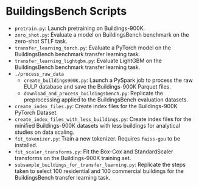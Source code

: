 # BuildingsBench Scripts

- `pretrain.py`: Launch pretraining on Buildings-900K.
- `zero_shot.py`: Evaluate a model on BuildingsBench benchmark on the zero-shot STLF task.
- `transfer_learning_torch.py`: Evaluate a PyTorch model on the BuildingsBench benchmark transfer learning task.
- `transfer_learning_lightgbm.py`: Evaluate LightGBM on the BuildingsBench benchmark transfer learning task.
- `./process_raw_data`
  - `create_buildings900K.py`: Launch a PySpark job to process the raw EULP database and save the Buildings-900K Parquet files.
  - `download_and_process_buildingsbench.py`: Replicate the preprocessing applied to the BuildingsBench evaluation datasets.
- `create_index_files.py`: Create index files for the Buildings-900K PyTorch Dataset.
- `create_index_files_with_less_buildings.py`: Create index files for the minified Buildings-900K datasets with less buildings for analytical studies on data scaling.
- `fit_tokenizer.py`: Train a new tokenizer. Requires `faiss-gpu` to be installed.
- `fit_scaler_transforms.py`: Fit the Box-Cox and StandardScaler transforms on the Buildings-900K training set.
- `subsample_buildings_for_transfer_learning.py`: Replicate the steps taken to select 100 residential and 100 commercial buildings for the BuildingsBench transfer learning task.
